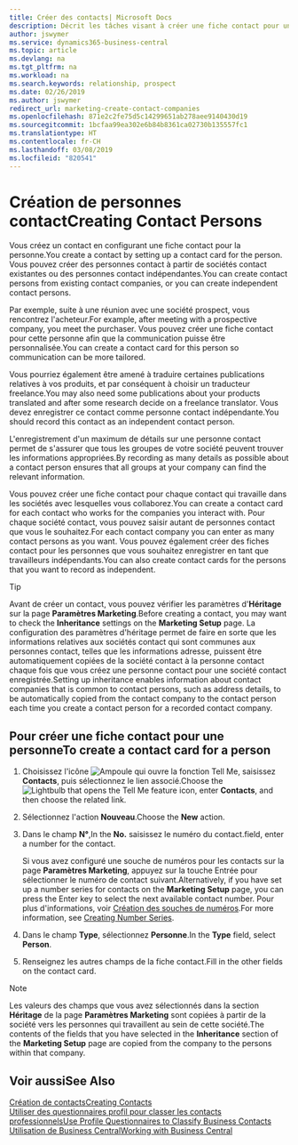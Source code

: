 ```yaml
---
title: Créer des contacts| Microsoft Docs
description: Décrit les tâches visant à créer une fiche contact pour une personne, par exemple, un prospect ou un fournisseur, afin de définir les relations et personnaliser la communication.
author: jswymer
ms.service: dynamics365-business-central
ms.topic: article
ms.devlang: na
ms.tgt_pltfrm: na
ms.workload: na
ms.search.keywords: relationship, prospect
ms.date: 02/26/2019
ms.author: jswymer
redirect_url: marketing-create-contact-companies
ms.openlocfilehash: 871e2c2fe75d5c14299651ab278aee9140430d19
ms.sourcegitcommit: 1bcfaa99ea302e6b84b8361ca02730b135557fc1
ms.translationtype: HT
ms.contentlocale: fr-CH
ms.lasthandoff: 03/08/2019
ms.locfileid: "820541"
---
```

# <a name="creating-contact-persons"></a><span data-ttu-id="89f2e-103">Création de personnes contact</span><span class="sxs-lookup"><span data-stu-id="89f2e-103">Creating Contact Persons</span></span>
<span data-ttu-id="89f2e-104">Vous créez un contact en configurant une fiche contact pour la personne.</span><span class="sxs-lookup"><span data-stu-id="89f2e-104">You create a contact by setting up a contact card for the person.</span></span> <span data-ttu-id="89f2e-105">Vous pouvez créer des personnes contact à partir de sociétés contact existantes ou des personnes contact indépendantes.</span><span class="sxs-lookup"><span data-stu-id="89f2e-105">You can create contact persons from existing contact companies, or you can create independent contact persons.</span></span>

<span data-ttu-id="89f2e-106">Par exemple, suite à une réunion avec une société prospect, vous rencontrez l'acheteur.</span><span class="sxs-lookup"><span data-stu-id="89f2e-106">For example, after meeting with a prospective company, you meet the purchaser.</span></span> <span data-ttu-id="89f2e-107">Vous pouvez créer une fiche contact pour cette personne afin que la communication puisse être personnalisée.</span><span class="sxs-lookup"><span data-stu-id="89f2e-107">You can create a contact card for this person so communication can be more tailored.</span></span>

<span data-ttu-id="89f2e-108">Vous pourriez également être amené à traduire certaines publications relatives à vos produits, et par conséquent à choisir un traducteur freelance.</span><span class="sxs-lookup"><span data-stu-id="89f2e-108">You may also need some publications about your products translated and after some research decide on a freelance translator.</span></span> <span data-ttu-id="89f2e-109">Vous devez enregistrer ce contact comme personne contact indépendante.</span><span class="sxs-lookup"><span data-stu-id="89f2e-109">You should record this contact as an independent contact person.</span></span>

<span data-ttu-id="89f2e-110">L'enregistrement d'un maximum de détails sur une personne contact permet de s'assurer que tous les groupes de votre société peuvent trouver les informations appropriées.</span><span class="sxs-lookup"><span data-stu-id="89f2e-110">By recording as many details as possible about a contact person ensures that all groups at your company can find the relevant information.</span></span>

<span data-ttu-id="89f2e-111">Vous pouvez créer une fiche contact pour chaque contact qui travaille dans les sociétés avec lesquelles vous collaborez.</span><span class="sxs-lookup"><span data-stu-id="89f2e-111">You can create a contact card for each contact who works for the companies you interact with.</span></span> <span data-ttu-id="89f2e-112">Pour chaque société contact, vous pouvez saisir autant de personnes contact que vous le souhaitez.</span><span class="sxs-lookup"><span data-stu-id="89f2e-112">For each contact company you can enter as many contact persons as you want.</span></span> <span data-ttu-id="89f2e-113">Vous pouvez également créer des fiches contact pour les personnes que vous souhaitez enregistrer en tant que travailleurs indépendants.</span><span class="sxs-lookup"><span data-stu-id="89f2e-113">You can also create contact cards for the persons that you want to record as independent.</span></span>

> [!TIP]  
>   <span data-ttu-id="89f2e-114">Avant de créer un contact, vous pouvez vérifier les paramètres d'**Héritage** sur la page **Paramètres Marketing**.</span><span class="sxs-lookup"><span data-stu-id="89f2e-114">Before creating a contact, you may want to check the **Inheritance** settings on the **Marketing Setup** page.</span></span> <span data-ttu-id="89f2e-115">La configuration des paramètres d'héritage permet de faire en sorte que les informations relatives aux sociétés contact qui sont communes aux personnes contact, telles que les informations adresse, puissent être automatiquement copiées de la société contact à la personne contact chaque fois que vous créez une personne contact pour une société contact enregistrée.</span><span class="sxs-lookup"><span data-stu-id="89f2e-115">Setting up inheritance enables information about contact companies that is common to contact persons, such as address details, to be automatically copied from the contact company to the contact person each time you create a contact person for a recorded contact company.</span></span>

## <a name="to-create-a-contact-card-for-a-person"></a><span data-ttu-id="89f2e-116">Pour créer une fiche contact pour une personne</span><span class="sxs-lookup"><span data-stu-id="89f2e-116">To create a contact card for a person</span></span>
1. <span data-ttu-id="89f2e-117">Choisissez l'icône ![Ampoule qui ouvre la fonction Tell Me](media/ui-search/search_small.png "Dites-moi ce que vous voulez faire"), saisissez **Contacts**, puis sélectionnez le lien associé.</span><span class="sxs-lookup"><span data-stu-id="89f2e-117">Choose the ![Lightbulb that opens the Tell Me feature](media/ui-search/search_small.png "Tell me what you want to do") icon, enter **Contacts**, and then choose the related link.</span></span>
2. <span data-ttu-id="89f2e-118">Sélectionnez l'action **Nouveau**.</span><span class="sxs-lookup"><span data-stu-id="89f2e-118">Choose the **New** action.</span></span>
3. <span data-ttu-id="89f2e-119">Dans le champ **N°**,</span><span class="sxs-lookup"><span data-stu-id="89f2e-119">In the **No.**</span></span> <span data-ttu-id="89f2e-120">saisissez le numéro du contact.</span><span class="sxs-lookup"><span data-stu-id="89f2e-120">field, enter a number for the contact.</span></span>

    <span data-ttu-id="89f2e-121">Si vous avez configuré une souche de numéros pour les contacts sur la page **Paramètres Marketing**, appuyez sur la touche Entrée pour sélectionner le numéro de contact suivant.</span><span class="sxs-lookup"><span data-stu-id="89f2e-121">Alternatively, if you have set up a number series for contacts on the **Marketing Setup** page, you can press the Enter key to select the next available contact number.</span></span> <span data-ttu-id="89f2e-122">Pour plus d'informations, voir [Création des souches de numéros](ui-create-number-series.md).</span><span class="sxs-lookup"><span data-stu-id="89f2e-122">For more information, see [Creating Number Series](ui-create-number-series.md).</span></span>
4. <span data-ttu-id="89f2e-123">Dans le champ **Type**, sélectionnez **Personne**.</span><span class="sxs-lookup"><span data-stu-id="89f2e-123">In the **Type** field, select **Person**.</span></span>
5. <span data-ttu-id="89f2e-124">Renseignez les autres champs de la fiche contact.</span><span class="sxs-lookup"><span data-stu-id="89f2e-124">Fill in the other fields on the contact card.</span></span>

> [!NOTE]  
>   <span data-ttu-id="89f2e-125">Les valeurs des champs que vous avez sélectionnés dans la section **Héritage** de la page **Paramètres Marketing** sont copiées à partir de la société vers les personnes qui travaillent au sein de cette société.</span><span class="sxs-lookup"><span data-stu-id="89f2e-125">The contents of the fields that you have selected in the **Inheritance** section of the **Marketing Setup** page are copied from the company to the persons within that company.</span></span>

## <a name="see-also"></a><span data-ttu-id="89f2e-126">Voir aussi</span><span class="sxs-lookup"><span data-stu-id="89f2e-126">See Also</span></span>
[<span data-ttu-id="89f2e-127">Création de contacts</span><span class="sxs-lookup"><span data-stu-id="89f2e-127">Creating Contacts</span></span>](marketing-create-contact-companies.md)  
[<span data-ttu-id="89f2e-128">Utiliser des questionnaires profil pour classer les contacts professionnels</span><span class="sxs-lookup"><span data-stu-id="89f2e-128">Use Profile Questionnaires to Classify Business Contacts</span></span>](marketing-create-contact-profile-questionnaire.md)  
[<span data-ttu-id="89f2e-129">Utilisation de Business Central</span><span class="sxs-lookup"><span data-stu-id="89f2e-129">Working with Business Central</span></span>](ui-work-product.md)
